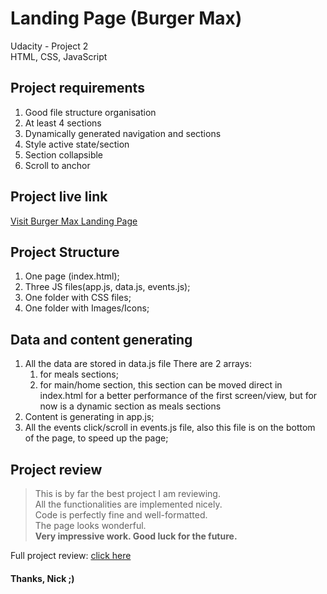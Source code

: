 # Landing Page (Burger Max)
Udacity - Project 2<br>
HTML, CSS, JavaScript

## Project requirements
1. Good file structure organisation
2. At least 4 sections
3. Dynamically generated navigation and sections
4. Style active state/section
5. Section collapsible
6. Scroll to anchor

## Project live link
[Visit Burger Max Landing Page](https://nicojuhari.github.io/landing-burger-max/)

## Project Structure

1. One page (index.html);
2. Three JS files(app.js, data.js, events.js);
3. One folder with CSS files;
4. One folder with Images/Icons;

## Data and content generating

1. All the data are stored in data.js file
   There are 2 arrays:
   1. for meals sections;
   2. for main/home section, this section can be moved direct in index.html for a better performance of the first screen/view, but for now is a dynamic section as meals sections
2. Content is generating in app.js;
3. All the events click/scroll in events.js file, also this file is on the bottom of the page, to speed up the page;

## Project review

> This is by far the best project I am reviewing.<br>
All the functionalities are implemented nicely.<br>
Code is perfectly fine and well-formatted.<br>
The page looks wonderful.<br>
__Very impressive work. Good luck for the future.__

Full project review: [click here](https://drive.google.com/file/d/1TRyYEJSIqoeko5owcxAcwOb44JfDX439/view?usp=sharing)

#### Thanks, Nick ;)
